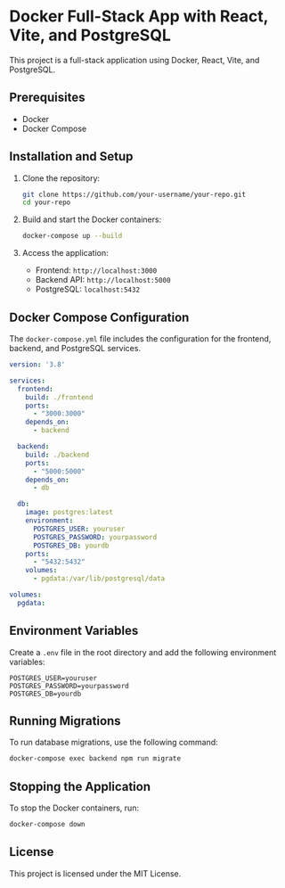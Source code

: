 # Docker Full-Stack App with React, Vite, and PostgreSQL

This project is a full-stack application using Docker, React, Vite, and PostgreSQL.

## Prerequisites

- Docker
- Docker Compose

## Installation and Setup

1. Clone the repository:
    ```sh
    git clone https://github.com/your-username/your-repo.git
    cd your-repo
    ```

2. Build and start the Docker containers:
    ```sh
    docker-compose up --build
    ```

3. Access the application:
    - Frontend: `http://localhost:3000`
    - Backend API: `http://localhost:5000`
    - PostgreSQL: `localhost:5432`

## Docker Compose Configuration

The `docker-compose.yml` file includes the configuration for the frontend, backend, and PostgreSQL services.

```yaml
version: '3.8'

services:
  frontend:
    build: ./frontend
    ports:
      - "3000:3000"
    depends_on:
      - backend

  backend:
    build: ./backend
    ports:
      - "5000:5000"
    depends_on:
      - db

  db:
    image: postgres:latest
    environment:
      POSTGRES_USER: youruser
      POSTGRES_PASSWORD: yourpassword
      POSTGRES_DB: yourdb
    ports:
      - "5432:5432"
    volumes:
      - pgdata:/var/lib/postgresql/data

volumes:
  pgdata:
```

## Environment Variables

Create a `.env` file in the root directory and add the following environment variables:

```
POSTGRES_USER=youruser
POSTGRES_PASSWORD=yourpassword
POSTGRES_DB=yourdb
```

## Running Migrations

To run database migrations, use the following command:

```sh
docker-compose exec backend npm run migrate
```

## Stopping the Application

To stop the Docker containers, run:

```sh
docker-compose down
```

## License

This project is licensed under the MIT License.